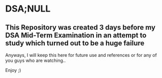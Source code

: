 # DSA;NULL

## This Repository was created 3 days before my DSA Mid-Term Examination in an attempt to study which turned out to be a huge failure

Anyways, I will keep this here for future use and references or for any of you guys who are watching..

Enjoy ;)

